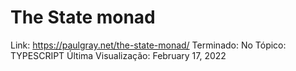 # The State monad

Link: https://paulgray.net/the-state-monad/
Terminado: No
Tópico: TYPESCRIPT
Última Visualização: February 17, 2022